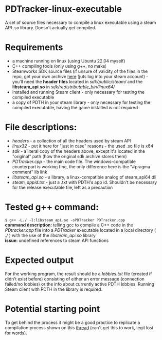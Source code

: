 # PDTracker-linux-executable  
A set of source files necessary to compile a linux executable using a steam API .so library. Doesn't actually get compiled.  
# Requirements
*  a machine running on linux (using Ubuntu 22.04 myself)
*  C++ compiling tools (only using g++, no make)
*  Steamworks SDK source files (if unsure of validity of the files in the repo, get your own archive [here](https://partner.steamgames.com) (juts log into your steam account) - you'll need the **header files** located in *sdk/public/steam/* and the **libsteam_api.so** in *sdk/redistributable_bin/linux64/*
*  installed and running Steam client - only necessary for testing the compiled executable
*  a copy of PDTH in your steam library - only necessary for testing the compiled executable, having the game installed is not required
# File descriptions:  
* *headers* - a collection of all the headers used by steam API
* *linux32* - put it here for  "just in case" reasons - the used .so file is x64
* *sdk* - a literal copy of the headers above, except it's located in the "original" path (how the original sdk archive stores them)
* *PDTracker.cpp* - the main code file. The windows-compatible counterpart is working fine, the only difference here is the "#pragma comment" lib link
* *libsteam_api.so* - a library, a linux-compatible analog of steam_api64.dll
* *steam_appid.txt* - just a .txt with PDTH's app id. Shouldn't be necessary for the release executable file, left as a precaution
# Tested g++ command:
`$ g++ -L./ -l:libsteam_api.so -oPDTracker PDTracker.cpp`  
**command description:** telling gcc to compile a C++ code in the *PDtracker.cpp* file into a *PDTracker* executable located in a local directory ( *./* ) with the use of the *libsteam_api.so* library  
**issue:** undefined references to steam API functions  
# Expected output
For the working program, the result should be a *lobbies.txt* file (created if didn't exist before) consisting of either an error message (connection failed/no lobbies) or the info about currently active PDTH lobbies. Running Steam client with PDTH in the library is required.
# Potential starting point
To get behind the process it might be a good practice to replicate a compilation process shown on this [thread](https://stackoverflow.com/questions/65461498/how-do-you-compile-script-using-steamworks-sdk-on-linux) (can't get this to work, legit lost for words).
